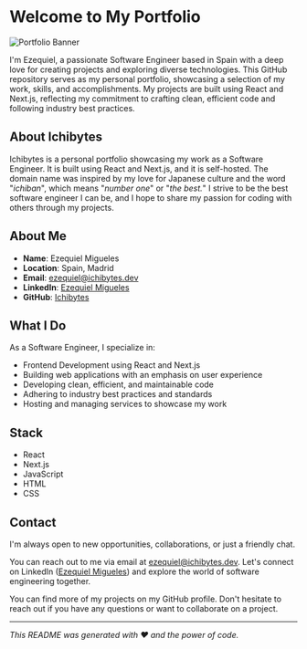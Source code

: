 # Welcome to My Portfolio

![Portfolio Banner](https://user-images.githubusercontent.com/74495493/281188840-5d398d66-34b4-46eb-9a22-294e9b722082.png)

I'm Ezequiel, a passionate Software Engineer based in Spain with a deep love for creating projects and exploring diverse technologies. This GitHub repository serves as my personal portfolio, showcasing a selection of my work, skills, and accomplishments. My projects are built using React and Next.js, reflecting my commitment to crafting clean, efficient code and following industry best practices.

<!-- Some background about the project -->

## About Ichibytes

<!-- TODO: Add after deployment -->
<!-- This portfolio is hosted on [🌐 https://ichibytes.dev](https://ichibytes.dev). -->

Ichibytes is a personal portfolio showcasing my work as a Software Engineer. It is built using React and Next.js, and it is self-hosted. The domain name was inspired by my love for Japanese culture and the word "_ichiban_", which means "_number one_" or "_the best._" I strive to be the best software engineer I can be, and I hope to share my passion for coding with others through my projects.

<!-- Some personal info -->

## About Me

- **Name**: Ezequiel Migueles
- **Location**: Spain, Madrid
- **Email**: [ezequiel@ichibytes.dev](mailto:ezequiel@ichibytes.dev)
- **LinkedIn**: [Ezequiel Migueles](https://www.linkedin.com/in/ezequielmigueles/)
- **GitHub**: [Ichibytes](https://github.com/ichibytes)

<!-- Some info about my experience -->

## What I Do

As a Software Engineer, I specialize in:

- Frontend Development using React and Next.js
- Building web applications with an emphasis on user experience
- Developing clean, efficient, and maintainable code
- Adhering to industry best practices and standards
- Hosting and managing services to showcase my work

<!-- Some info about the stack used in the project -->

## Stack

<!-- Will be improved in the future -->

- React
- Next.js
- JavaScript
- HTML
- CSS

<!-- Some contact info -->

## Contact

I'm always open to new opportunities, collaborations, or just a friendly chat.

You can reach out to me via email at [ezequiel@ichibytes.dev](mailto:ezequiel@ichibytes.dev). Let's connect on LinkedIn ([Ezequiel Migueles](https://www.linkedin.com/in/ezequielmigueles/)) and explore the world of software engineering together.

You can find more of my projects on my GitHub profile. Don't hesitate to reach out if you have any questions or want to collaborate on a project.

---

_This README was generated with ❤️ and the power of code._
